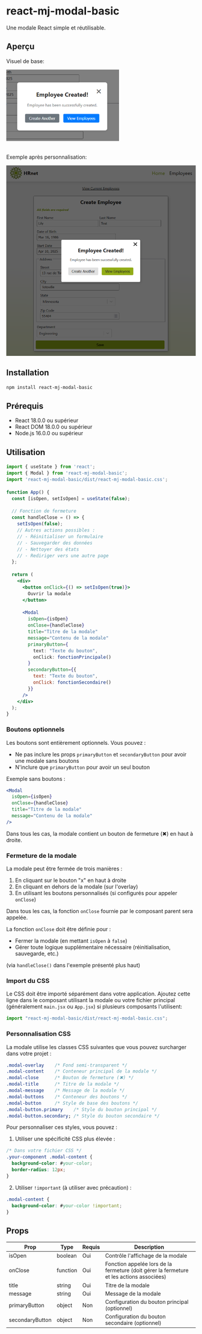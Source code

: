 # react-mj-modal-basic

Une modale React simple et réutilisable.

## Aperçu

Visuel de base:

<img src="./docs/modal-brut.png" alt="Exemple de la modale" style="max-width: 300px"/><br><br>

Exemple après personnalisation:

<img src="./docs/screenshot.png" alt="Exemple de la modale"/>

## Installation

```bash
npm install react-mj-modal-basic
```

## Prérequis

- React 18.0.0 ou supérieur
- React DOM 18.0.0 ou supérieur
- Node.js 16.0.0 ou supérieur

## Utilisation

```jsx
import { useState } from 'react';
import { Modal } from 'react-mj-modal-basic';
import 'react-mj-modal-basic/dist/react-mj-modal-basic.css';

function App() {
  const [isOpen, setIsOpen] = useState(false);

  // Fonction de fermeture
  const handleClose = () => {
    setIsOpen(false);
    // Autres actions possibles :
    // - Réinitialiser un formulaire
    // - Sauvegarder des données
    // - Nettoyer des états
    // - Rediriger vers une autre page
  };

  return (
    <div>
      <button onClick={() => setIsOpen(true)}>
        Ouvrir la modale
      </button>

      <Modal
        isOpen={isOpen}
        onClose={handleClose}
        title="Titre de la modale"
        message="Contenu de la modale"
        primaryButton={
          text: "Texte du bouton",
          onClick: fonctionPrincipale()
        }
        secondaryButton={{
          text: "Texte du bouton",
          onClick: fonctionSecondaire()
        }}
      />
    </div>
  );
}
```

### Boutons optionnels

Les boutons sont entièrement optionnels. Vous pouvez :

- Ne pas inclure les props `primaryButton` et `secondaryButton` pour avoir une modale sans boutons
- N'inclure que `primaryButton` pour avoir un seul bouton

Exemple sans boutons :

```jsx
<Modal
  isOpen={isOpen}
  onClose={handleClose}
  title="Titre de la modale"
  message="Contenu de la modale"
/>
```

Dans tous les cas, la modale contient un bouton de fermeture (✖) en haut à droite.

### Fermeture de la modale

La modale peut être fermée de trois manières :

1. En cliquant sur le bouton "x" en haut à droite
2. En cliquant en dehors de la modale (sur l'overlay)
3. En utilisant les boutons personnalisés (si configurés pour appeler `onClose`)

Dans tous les cas, la fonction `onClose` fournie par le composant parent sera appelée.

La fonction `onClose` doit être définie pour :

- Fermer la modale (en mettant `isOpen` à `false`)
- Gérer toute logique supplémentaire nécessaire (réinitialisation, sauvegarde, etc.)

(via `handleClose()` dans l'exemple présenté plus haut)

### Import du CSS

Le CSS doit être importé séparément dans votre application. Ajoutez cette ligne dans le composant utilisant la modale ou votre fichier principal (généralement `main.jsx` ou `App.jsx`) si plusieurs composants l'utilisent:

```javascript
import "react-mj-modal-basic/dist/react-mj-modal-basic.css";
```

### Personnalisation CSS

La modale utilise les classes CSS suivantes que vous pouvez surcharger dans votre projet :

```css
.modal-overlay    /* Fond semi-transparent */
.modal-content    /* Conteneur principal de la modale */
.modal-close      /* Bouton de fermeture (✖) */
.modal-title      /* Titre de la modale */
.modal-message    /* Message de la modale */
.modal-buttons    /* Conteneur des boutons */
.modal-button     /* Style de base des boutons */
.modal-button.primary    /* Style du bouton principal */
.modal-button.secondary; /* Style du bouton secondaire */
```

Pour personnaliser ces styles, vous pouvez :

1. Utiliser une spécificité CSS plus élevée :

```css
/* Dans votre fichier CSS */
.your-component .modal-content {
  background-color: #your-color;
  border-radius: 12px;
}
```

2. Utiliser `!important` (à utiliser avec précaution) :

```css
.modal-content {
  background-color: #your-color !important;
}
```

## Props

| Prop            | Type     | Requis | Description                                                                              |
| --------------- | -------- | ------ | ---------------------------------------------------------------------------------------- |
| isOpen          | boolean  | Oui    | Contrôle l'affichage de la modale                                                        |
| onClose         | function | Oui    | Fonction appelée lors de la fermeture (doit gérer la fermeture et les actions associées) |
| title           | string   | Oui    | Titre de la modale                                                                       |
| message         | string   | Oui    | Message de la modale                                                                     |
| primaryButton   | object   | Non    | Configuration du bouton principal (optionnel)                                            |
| secondaryButton | object   | Non    | Configuration du bouton secondaire (optionnel)                                           |
